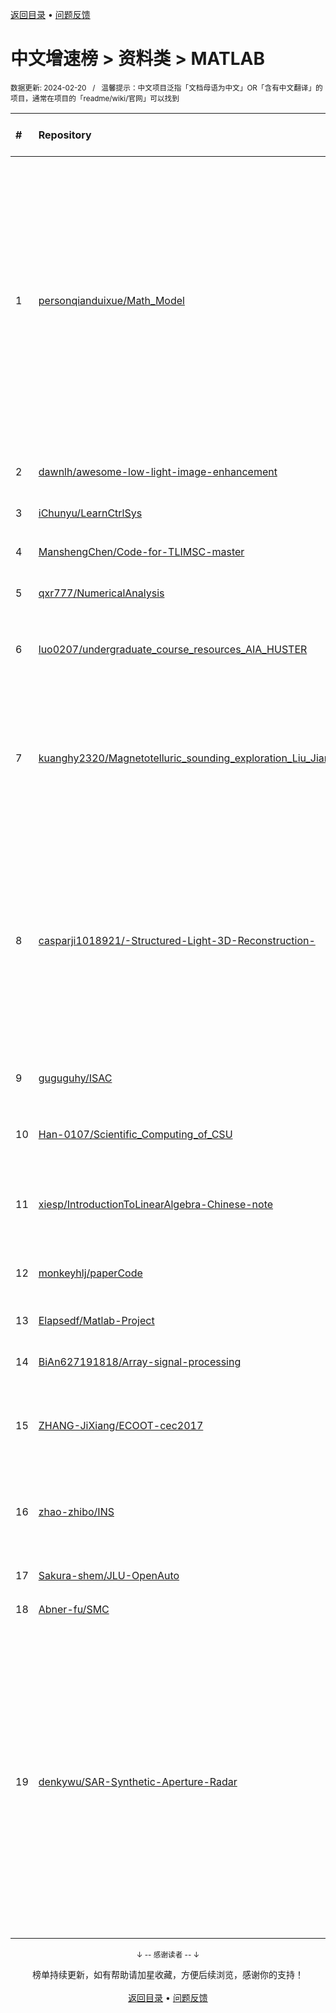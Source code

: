 <a href="https://gitee.com/GrowingGit/GitHub-Chinese-Top-Charts#github中文排行榜">返回目录</a> • <a href="/content/docs/feedback.md">问题反馈</a>

# 中文增速榜 > 资料类 > MATLAB
<sub>数据更新: 2024-02-20&nbsp;&nbsp;&nbsp;/&nbsp;&nbsp;&nbsp;温馨提示：中文项目泛指「文档母语为中文」OR「含有中文翻译」的项目，通常在项目的「readme/wiki/官网」可以找到</sub>

|#|Repository|Description|Stars|Average daily growth|Updated|
|:-|:-|:-|:-|:-|:-|
|1|[personqianduixue/Math_Model](https://github.com/personqianduixue/Math_Model)|数学建模、美赛、美国大学生数学建模竞赛、全国大学生数学建模竞赛、华为杯研究生数学建模、国赛LaTeX模板、美赛LaTeX模板、mathorcup、电工杯、华中赛、APMCM、深圳杯、中青杯、华东杯、数维杯、东三省数学建模、认证杯、数学建模书籍、常用matlab算法、国赛评阅要点、软件模型算法汇总、智能算法、优化算法、现代的算法|2564|3|2023-12-01|
|2|[dawnlh/awesome-low-light-image-enhancement](https://github.com/dawnlh/awesome-low-light-image-enhancement)|This is a resouce list for low light image enhancement|1132|1|2024-02-19|
|3|[iChunyu/LearnCtrlSys](https://github.com/iChunyu/LearnCtrlSys)|控制理论学习记录|13|0|2023-10-09|
|4|[ManshengChen/Code-for-TLIMSC-master](https://github.com/ManshengChen/Code-for-TLIMSC-master)|张量学习诱导的多视图谱聚类, 计算机学报2023.|5|0|2023-09-10|
|5|[qxr777/NumericalAnalysis](https://github.com/qxr777/NumericalAnalysis)|计算机数值分析课程|82|0|2023-11-20|
|6|[luo0207/undergraduate_course_resources_AIA_HUSTER](https://github.com/luo0207/undergraduate_course_resources_AIA_HUSTER)|华中科技大学人工智能与自动化学院本科学习资料：课件、试卷、笔记、代码|22|0|2024-01-22|
|7|[kuanghy2320/Magnetotelluric_sounding_exploration_Liu_Jianxin_Code_reproduction](https://github.com/kuanghy2320/Magnetotelluric_sounding_exploration_Liu_Jianxin_Code_reproduction)|这是笔者本人对所阅读学习书籍的代码复现，书籍是中南大学柳建新教授的著作《大地电磁测深法勘探-资料解释处理、反演与解释》，如有不足，请多多指教！|3|0|2023-11-13|
|8|[casparji1018921/-Structured-Light-3D-Reconstruction-](https://github.com/casparji1018921/-Structured-Light-3D-Reconstruction-)|这个代码库存放了个人学习结构光三维重建的学习内容和代码，旨在分享和交流，帮助其他对该主题感兴趣的人。如有问题或建议，欢迎联系我！（This repository contains personal learning materials and code related to structured light 3D reconstruction, intended for sharing and c ...|10|0|2023-10-10|
|9|[guguguhy/ISAC](https://github.com/guguguhy/ISAC)|SEU SISE 毕业设计 ISAC通感一体化论文阅读与代码复现|4|0|2023-12-12|
|10|[Han-0107/Scientific_Computing_of_CSU](https://github.com/Han-0107/Scientific_Computing_of_CSU)|中南大学-科学计算与程序应用课程资料（包括作业、上机实践、课程设计）|4|0|2023-12-15|
|11|[xiesp/IntroductionToLinearAlgebra-Chinese-note](https://github.com/xiesp/IntroductionToLinearAlgebra-Chinese-note)|MIT  Gilbert Strang教授的线性导数导论笔记，包含全中文书本内容和视频笔记|60|0|2023-10-02|
|12|[monkeyhlj/paperCode](https://github.com/monkeyhlj/paperCode)|自己写的论文源码-ICEEMDAN-BiLSTM-ARIMA模型|7|0|2023-11-10|
|13|[Elapsedf/Matlab-Project](https://github.com/Elapsedf/Matlab-Project)|用matlab编写的相关算法合集|4|0|2023-10-19|
|14|[BiAn627191818/Array-signal-processing](https://github.com/BiAn627191818/Array-signal-processing)|张小飞阵列信号处理全书代码，基本跑通|5|0|2023-11-15|
|15|[ZHANG-JiXiang/ECOOT-cec2017](https://github.com/ZHANG-JiXiang/ECOOT-cec2017)|网络首发论文“增强型白骨顶鸡优化算法及其应用”的代码，您可以通过知网找到原文|5|0|2023-09-09|
|16|[zhao-zhibo/INS](https://github.com/zhao-zhibo/INS)|牛小骥的惯导机械编排算法，以严恭敏的PSINS为基础，坐标系为东北天，武汉大学的机械编排课程作业|7|0|2023-11-06|
|17|[Sakura-shem/JLU-OpenAuto](https://github.com/Sakura-shem/JLU-OpenAuto)|吉林大学通信自动化 生存资料|17|0|2023-09-27|
|18|[Abner-fu/SMC](https://github.com/Abner-fu/SMC)|滑模控制相关论文及仿真复现|5|0|2023-10-31|
|19|[denkywu/SAR-Synthetic-Aperture-Radar](https://github.com/denkywu/SAR-Synthetic-Aperture-Radar)|合成孔径雷达 相关。研究生期间学习 SAR/InSAR/PolSAR 相关的代码和总结，毕业后已经离开这个领域了。分享出来，仅此纪念。1）SAR: 成像算法，RD，CS，Radarsat-1数据成像处理。2）InSAR: 人造场景原始回波仿真、成像及干涉处理。包括平地场景和圆锥形场景。3）PolSAR: 极化定标算法，Whitt, PARC, Quegan, Ainsworth。详见 readme ...|578|0|2023-11-19|

<div align="center">
    <p><sub>↓ -- 感谢读者 -- ↓</sub></p>
    榜单持续更新，如有帮助请加星收藏，方便后续浏览，感谢你的支持！
</div>

<br/>

<div align="center"><a href="https://gitee.com/GrowingGit/GitHub-Chinese-Top-Charts#github中文排行榜">返回目录</a> • <a href="/content/docs/feedback.md">问题反馈</a></div>
